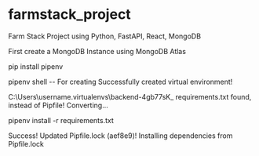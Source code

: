 # farmstack_project
 Farm Stack Project using Python, FastAPI, React, MongoDB
 
 First create a MongoDB Instance using MongoDB Atlas
 
 pip install pipenv

pipenv shell -- For creating Successfully created virtual environment!

C:\Users\username\.virtualenvs\backend-4gb77sK_
requirements.txt found, instead of Pipfile! Converting...

pipenv install -r requirements.txt

Success!
Updated Pipfile.lock (aef8e9)!
Installing dependencies from Pipfile.lock 
